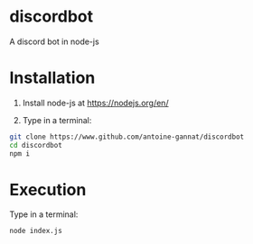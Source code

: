 # discordbot
A discord bot in node-js

#	Installation	#

1.	Install node-js at https://nodejs.org/en/

2.	Type in a terminal:

```sh
git clone https://www.github.com/antoine-gannat/discordbot
cd discordbot
npm i
```

#	Execution	#

Type in a terminal:

```sh
node index.js
```
